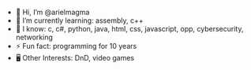 - 👋 Hi, I’m @arielmagma
- 🌱 I’m currently learning: assembly, c++
- 📖 I know: c, c#, python, java, html, css, javascript, opp, cybersecurity, networking
- ⚡ Fun fact: programming for 10 years
- 🖥️ Other Interests: DnD, video games
